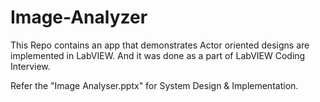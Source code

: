 # Image-Analyzer
This Repo contains an app that demonstrates Actor oriented designs are implemented in LabVIEW. And it was done as a part of LabVIEW Coding Interview.

Refer the "Image Analyser.pptx" for System Design & Implementation.
